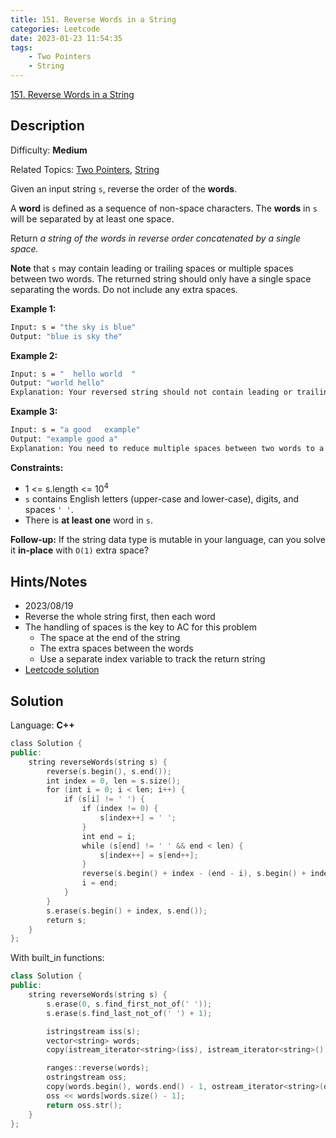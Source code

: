 ```yaml
---
title: 151. Reverse Words in a String
categories: Leetcode
date: 2023-01-23 11:54:35
tags:
    - Two Pointers
    - String
---
```


[151\. Reverse Words in a String](https://leetcode.com/problems/reverse-words-in-a-string/)

## Description

Difficulty: **Medium**

Related Topics: [Two Pointers](https://leetcode.com/tag/two-pointers/), [String](https://leetcode.com/tag/string/)

Given an input string `s`, reverse the order of the **words**.

A **word** is defined as a sequence of non-space characters. The **words** in `s` will be separated by at least one space.

Return _a string of the words in reverse order concatenated by a single space._

**Note** that `s` may contain leading or trailing spaces or multiple spaces between two words. The returned string should only have a single space separating the words. Do not include any extra spaces.

**Example 1:**

```bash
Input: s = "the sky is blue"
Output: "blue is sky the"
```

**Example 2:**

```bash
Input: s = "  hello world  "
Output: "world hello"
Explanation: Your reversed string should not contain leading or trailing spaces.
```

**Example 3:**

```bash
Input: s = "a good   example"
Output: "example good a"
Explanation: You need to reduce multiple spaces between two words to a single space in the reversed string.
```

**Constraints:**

* 1 <= s.length <= 10<sup>4</sup>
* `s` contains English letters (upper-case and lower-case), digits, and spaces `' '`.
* There is **at least one** word in `s`.

**Follow-up:** If the string data type is mutable in your language, can you solve it **in-place** with `O(1)` extra space?

## Hints/Notes

* 2023/08/19
* Reverse the whole string first,  then each word
* The handling of spaces is the key to AC for this problem
  * The space at the end of the string
  * The extra spaces between the words
  * Use a separate index variable to track the return string
* [Leetcode solution](https://leetcode.com/problems/reverse-words-in-a-string/editorial/?envType=company&envId=facebook&favoriteSlug=facebook-three-months)

## Solution

Language: **C++**

```C++
class Solution {
public:
    string reverseWords(string s) {
        reverse(s.begin(), s.end());
        int index = 0, len = s.size();
        for (int i = 0; i < len; i++) {
            if (s[i] != ' ') {
                if (index != 0) {
                    s[index++] = ' ';
                }
                int end = i;
                while (s[end] != ' ' && end < len) {
                    s[index++] = s[end++];
                }
                reverse(s.begin() + index - (end - i), s.begin() + index);
                i = end;
            }
        }
        s.erase(s.begin() + index, s.end());
        return s;
    }
};
```

With built_in functions:

```C++
class Solution {
public:
    string reverseWords(string s) {
        s.erase(0, s.find_first_not_of(' '));
        s.erase(s.find_last_not_of(' ') + 1);

        istringstream iss(s);
        vector<string> words;
        copy(istream_iterator<string>(iss), istream_iterator<string>(), back_inserter(words));

        ranges::reverse(words);
        ostringstream oss;
        copy(words.begin(), words.end() - 1, ostream_iterator<string>(oss, " "));
        oss << words[words.size() - 1];
        return oss.str();
    }
};
```
